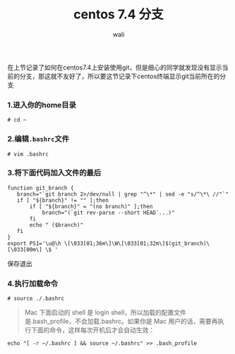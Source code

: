 ﻿---
layout: post
title: centos 7.4 分支   #标题
tagline: 在Mac、Linux 终端显示 Git 当前所在分支
category: git      #分类
author: wali    #作者
tag: git     #标签
ghurl:        #github url
ghurl_zip:    #github zip下载

post_nav: false
---

在上节记录了如何在centos7.4上安装使用git，但是细心的同学就发现没有显示当前的分支，那这就不友好了，所以要这节记录下centos终端显示git当前所在的分支

### 1.进入你的home目录

	# cd ~

### 2.编辑`.bashrc`文件

	# vim .bashrc
	
### 3.将下面代码加入文件的最后

	function git_branch {
	   branch="`git branch 2>/dev/null | grep "^\*" | sed -e "s/^\*\ //"`"
	   if [ "${branch}" != "" ];then
		   if [ "${branch}" = "(no branch)" ];then
			   branch="(`git rev-parse --short HEAD`...)"
		   fi
		   echo " ($branch)"
	   fi
	}
	export PS1='\u@\h \[\033[01;36m\]\W\[\033[01;32m\]$(git_branch)\[\033[00m\] \$ '
	
保存退出

### 4.执行加载命令

	# source ./.bashrc
	
>Mac 下面启动的 shell 是 login shell，所以加载的配置文件是.bash_profile，不会加载.bashrc。如果你是 Mac 用户的话，需要再执行下面的命令，这样每次开机后才会自动生效：		
	
	echo "[ -r ~/.bashrc ] && source ~/.bashrc" >> .bash_profile
	
	
	
	